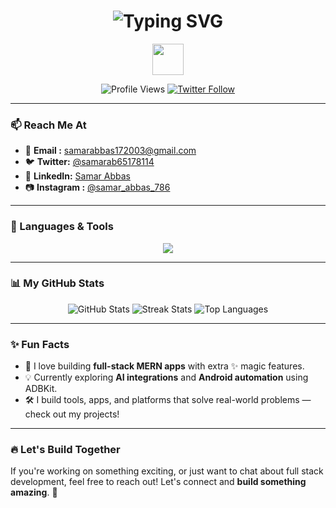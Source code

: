 <h1 align="center">
  <img src="https://readme-typing-svg.demolab.com?font=Fira+Code&duration=3000&pause=1000&color=F7F7F7&center=true&vCenter=true&width=435&lines=Hi+%F0%9F%91%8B%2C+I'm+Samar+Abbas;A+FULL+STACK+Developer+from+India;I+%E2%9D%A4%EF%B8%8F+to+build+cool+projects!" alt="Typing SVG" />
</h1>

<p align="center">
  <img src="https://media.giphy.com/media/hvRJCLFzcasrR4ia7z/giphy.gif" width="50"/>
</p>

<p align="center">
  <img src="https://komarev.com/ghpvc/?username=samar-abbas-786&label=Profile+Views&color=brightgreen" alt="Profile Views" />
  <a href="https://twitter.com/samarab65178114"><img src="https://img.shields.io/twitter/follow/samarab65178114?label=Follow&style=social" alt="Twitter Follow" /></a>
</p>

---

### 📫 Reach Me At
- 📧 **Email :** samarabbas172003@gmail.com  
- 🐦 **Twitter:** [@samarab65178114](https://twitter.com/samarab65178114)  
- 💼 **LinkedIn:** [Samar Abbas](https://linkedin.com/in/samar-abbas-a1ab4625a)  
- 📷 **Instagram :** [@samar_abbas_786](https://instagram.com/samar_abbas_786)

---

### 🔧 Languages & Tools
<p align="center">
  <img src="https://skillicons.dev/icons?i=html,css,js,react,next,nodejs,express,mongodb,mysql,java,cpp,python,git,docker,figma,postman,tailwind,graphql,opencv,redis,bootstrap,jest" />
</p>

---

### 📊 My GitHub Stats

<p align="center">
  <img src="https://github-readme-stats.vercel.app/api?username=samar-abbas-786&show_icons=true&theme=radical" alt="GitHub Stats" />
  <img src="https://github-readme-streak-stats.herokuapp.com/?user=samar-abbas-786&theme=radical" alt="Streak Stats" />
  <img src="https://github-readme-stats.vercel.app/api/top-langs/?username=samar-abbas-786&layout=compact&theme=radical" alt="Top Languages" />
</p>

---

### ✨ Fun Facts
- 🚀 I love building **full-stack MERN apps** with extra ✨ magic features.
- 💡 Currently exploring **AI integrations** and **Android automation** using ADBKit.
- 🛠️ I build tools, apps, and platforms that solve real-world problems — check out my projects!

---

### 🔥 Let's Build Together
If you're working on something exciting, or just want to chat about full stack development, feel free to reach out! Let's connect and **build something amazing**. 🚀  
